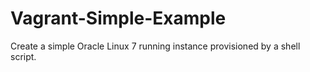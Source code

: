 ﻿# Vagrant-Simple-Example

Create a simple Oracle Linux 7 running instance provisioned by a shell script.
